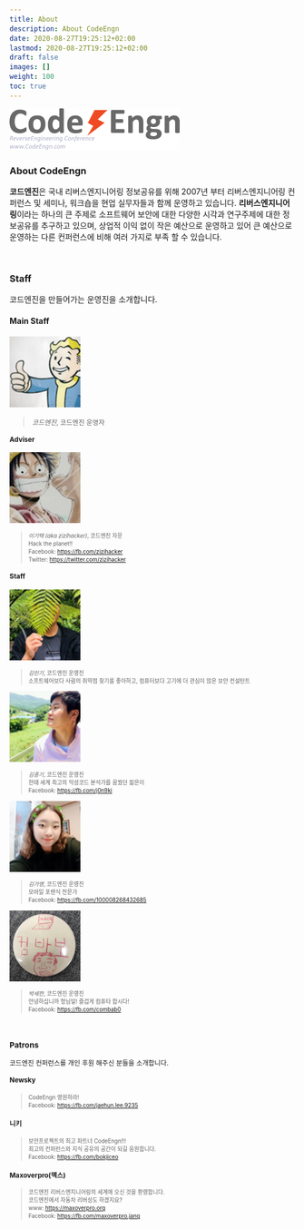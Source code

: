 ```yaml
---
title: About
description: About CodeEngn
date: 2020-08-27T19:25:12+02:00
lastmod: 2020-08-27T19:25:12+02:00
draft: false
images: []
weight: 100
toc: true
---
```


<img class="img-fluid lazyload blur-up border-0" data-sizes=auto src=codeengn_logo_300.png alt=Rectangle>
<br />


### About CodeEngn

**코드엔진**은 국내 리버스엔지니어링 정보공유를 위해 2007년 부터 리버스엔지니어링 컨퍼런스 및 세미나, 워크숍을 현업 실무자들과 함께 운영하고 있습니다. **리버스엔지니어링**이라는 하나의 큰 주제로 소프트웨어 보안에 대한 다양한 시각과 연구주제에 대한 정보공유를 추구하고 있으며, 상업적 이익 없이 작은 예산으로 운영하고 있어 큰 예산으로 운영하는 다른 컨퍼런스에 비해 여러 가지로 부족 할 수 있습니다.

<br />

### Staff

코드엔진을 만들어가는 운영진을 소개합니다.

#### Main Staff
<img class="img-simple border rounded p-1 img-fluid lazyload blur-up border-0 rounded-circle" src=staff_ce.png width=125 height=125 alt=Square>
    
> <small>*코드엔진*, 코드엔진 운영자 <br />
> 
#### Adviser

<img class="img-simple border rounded p-1 img-fluid lazyload blur-up border-0 rounded-circle" src=staff_gt.jpg width=125 height=125 alt=Square>

> <small>*이기택 (aka zizihacker)*, 코드엔진 자문 <br />
> Hack the planet!! <br />
> Facebook: <a href='https://fb.com/zizihacker' target='_blank'>https://fb.com/zizihacker</a> <br />
> Twitter: <a href='https://twitter.com/zizihacker' target='_blank'>https://twitter.com/zizihacker</a> </small>

#### Staff

<img class="img-simple border rounded p-1 img-fluid lazyload blur-up border-0 rounded-circle" src=staff_mk.png width=125 height=125 alt=Square>

> <small>*김민기*, 코드엔진 운영진 <br />
> 소프트웨어보다 사람의 취약점 찾기를 좋아하고, 컴퓨터보다 고기에 더 관심이 많은 보안 컨설턴트</small>

<img class="img-simple border rounded p-1 img-fluid lazyload blur-up border-0 rounded-circle" src=staff_jk.png width=125 height=125 alt=Square>

> <small>*김종기*, 코드엔진 운영진 <br />
> 한때 세계 최고의 악성코드 분석가를 꿈꿨던 젊은이 <br />
> Facebook: <a href='https://fb.com/j0n9ki' target='_blank'>https://fb.com/j0n9ki</a></small>

<img class="img-simple border rounded p-1 img-fluid lazyload blur-up border-0 rounded-circle" src=staff_gy.png width=125 height=125 alt=Square>

> <small>*김가영*, 코드엔진 운영진 <br />
> 모바일 포렌식 전문가 <br />
> Facebook: <a href='https://fb.com/100008268432685' target='_blank'>https://fb.com/100008268432685</a></small>

<img class="img-simple border rounded p-1 img-fluid lazyload blur-up border-0 rounded-circle" src=staff_sh.jpg width=125 height=125 alt=Square>

> <small>*박세한*, 코드엔진 운영진 <br />
> 안녕하십니까 형님덜! 즐겁게 컴퓨타 합시다! <br />
> Facebook: <a href='https://fb.com/combab0' target='_blank'>https://fb.com/combab0</a></small>

<br />

### Patrons

코드엔진 컨퍼런스를 개인 후원 해주신 분들을 소개합니다.

#### Newsky

> <small>CodeEngn 영원하라! <br />
> Facebook: <a href='https://fb.com/jaehun.lee.9235' target='_blank'>https://fb.com/jaehun.lee.9235</a></small>

#### 니키

> <small>보안프로젝트의 최고 파트너 CodeEngn!!! <br />
> 최고의 컨퍼런스와 지식 공유의 공간이 되길 응원합니다. <br />
> Facebook: <a href='https://fb.com/bokjiceo5' target='_blank'>https://fb.com/bokjiceo</a></small>

#### Maxoverpro(맥스)

> <small>코드엔진 리버스엔지니어링의 세계에 오신 것을 환영합니다. <br />
> 코드엔진에서 자동차 리버싱도 하겠지요? <br />
> www: <a href='https://maxoverpro.org' target='_blank'>https://maxoverpro.org</a> <br />
> Facebook: <a href='https://fb.com/maxoverpro.jang' target='_blank'>https://fb.com/maxoverpro.jang</a></small>
